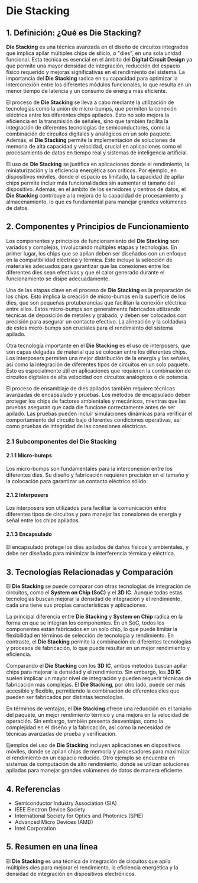 # Die Stacking

## 1. Definición: ¿Qué es **Die Stacking**?
**Die Stacking** es una técnica avanzada en el diseño de circuitos integrados que implica apilar múltiples chips de silicio, o "dies", en una sola unidad funcional. Esta técnica es esencial en el ámbito del **Digital Circuit Design** ya que permite una mayor densidad de integración, reducción del espacio físico requerido y mejoras significativas en el rendimiento del sistema. La importancia del **Die Stacking** radica en su capacidad para optimizar la interconexión entre los diferentes módulos funcionales, lo que resulta en un menor tiempo de latencia y un consumo de energía más eficiente.

El proceso de **Die Stacking** se lleva a cabo mediante la utilización de tecnologías como la unión de micro-bumps, que permiten la conexión eléctrica entre los diferentes chips apilados. Esto no solo mejora la eficiencia en la transmisión de señales, sino que también facilita la integración de diferentes tecnologías de semiconductores, como la combinación de circuitos digitales y analógicos en un solo paquete. Además, el **Die Stacking** permite la implementación de soluciones de memoria de alta capacidad y velocidad, crucial en aplicaciones como el procesamiento de datos en tiempo real y sistemas de inteligencia artificial.

El uso de **Die Stacking** se justifica en aplicaciones donde el rendimiento, la miniaturización y la eficiencia energética son críticos. Por ejemplo, en dispositivos móviles, donde el espacio es limitado, la capacidad de apilar chips permite incluir más funcionalidades sin aumentar el tamaño del dispositivo. Además, en el ámbito de los servidores y centros de datos, el **Die Stacking** contribuye a la mejora de la capacidad de procesamiento y almacenamiento, lo que es fundamental para manejar grandes volúmenes de datos.

## 2. Componentes y Principios de Funcionamiento
Los componentes y principios de funcionamiento del **Die Stacking** son variados y complejos, involucrando múltiples etapas y tecnologías. En primer lugar, los chips que se apilan deben ser diseñados con un enfoque en la compatibilidad eléctrica y térmica. Esto incluye la selección de materiales adecuados para garantizar que las conexiones entre los diferentes dies sean efectivas y que el calor generado durante el funcionamiento se disipe adecuadamente.

Una de las etapas clave en el proceso de **Die Stacking** es la preparación de los chips. Esto implica la creación de micro-bumps en la superficie de los dies, que son pequeñas protuberancias que facilitan la conexión eléctrica entre ellos. Estos micro-bumps son generalmente fabricados utilizando técnicas de deposición de metales y grabado, y deben ser colocados con precisión para asegurar un contacto efectivo. La alineación y la soldadura de estos micro-bumps son cruciales para el rendimiento del sistema apilado.

Otra tecnología importante en el **Die Stacking** es el uso de interposers, que son capas delgadas de material que se colocan entre los diferentes chips. Los interposers permiten una mejor distribución de la energía y las señales, así como la integración de diferentes tipos de circuitos en un solo paquete. Esto es especialmente útil en aplicaciones que requieren la combinación de circuitos digitales de alta velocidad con circuitos analógicos o de potencia.

El proceso de ensamblaje de dies apilados también requiere técnicas avanzadas de encapsulado y pruebas. Los métodos de encapsulado deben proteger los chips de factores ambientales y mecánicos, mientras que las pruebas aseguran que cada die funcione correctamente antes de ser apilado. Las pruebas pueden incluir simulaciones dinámicas para verificar el comportamiento del circuito bajo diferentes condiciones operativas, así como pruebas de integridad de las conexiones eléctricas.

### 2.1 Subcomponentes del Die Stacking
#### 2.1.1 Micro-bumps
Los micro-bumps son fundamentales para la interconexión entre los diferentes dies. Su diseño y fabricación requieren precisión en el tamaño y la colocación para garantizar un contacto eléctrico sólido.

#### 2.1.2 Interposers
Los interposers son utilizados para facilitar la comunicación entre diferentes tipos de circuitos y para manejar las conexiones de energía y señal entre los chips apilados.

#### 2.1.3 Encapsulado
El encapsulado protege los dies apilados de daños físicos y ambientales, y debe ser diseñado para minimizar la interferencia térmica y eléctrica.

## 3. Tecnologías Relacionadas y Comparación
El **Die Stacking** se puede comparar con otras tecnologías de integración de circuitos, como el **System on Chip (SoC)** y el **3D IC**. Aunque todas estas tecnologías buscan mejorar la densidad de integración y el rendimiento, cada una tiene sus propias características y aplicaciones.

La principal diferencia entre **Die Stacking** y **System on Chip** radica en la forma en que se integran los componentes. En un SoC, todos los componentes están fabricados en un solo chip, lo que puede limitar la flexibilidad en términos de selección de tecnología y rendimiento. En contraste, el **Die Stacking** permite la combinación de diferentes tecnologías y procesos de fabricación, lo que puede resultar en un mejor rendimiento y eficiencia.

Comparando el **Die Stacking** con los **3D IC**, ambos métodos buscan apilar chips para mejorar la densidad y el rendimiento. Sin embargo, los **3D IC** suelen implicar un mayor nivel de integración y pueden requerir técnicas de fabricación más complejas. El **Die Stacking**, por otro lado, puede ser más accesible y flexible, permitiendo la combinación de diferentes dies que pueden ser fabricados por distintas tecnologías.

En términos de ventajas, el **Die Stacking** ofrece una reducción en el tamaño del paquete, un mejor rendimiento térmico y una mejora en la velocidad de operación. Sin embargo, también presenta desventajas, como la complejidad en el diseño y la fabricación, así como la necesidad de técnicas avanzadas de prueba y verificación.

Ejemplos del uso de **Die Stacking** incluyen aplicaciones en dispositivos móviles, donde se apilan chips de memoria y procesadores para maximizar el rendimiento en un espacio reducido. Otro ejemplo se encuentra en sistemas de computación de alto rendimiento, donde se utilizan soluciones apiladas para manejar grandes volúmenes de datos de manera eficiente.

## 4. Referencias
- Semiconductor Industry Association (SIA)
- IEEE Electron Device Society
- International Society for Optics and Photonics (SPIE)
- Advanced Micro Devices (AMD)
- Intel Corporation

## 5. Resumen en una línea
El **Die Stacking** es una técnica de integración de circuitos que apila múltiples dies para mejorar el rendimiento, la eficiencia energética y la densidad de integración en dispositivos electrónicos.